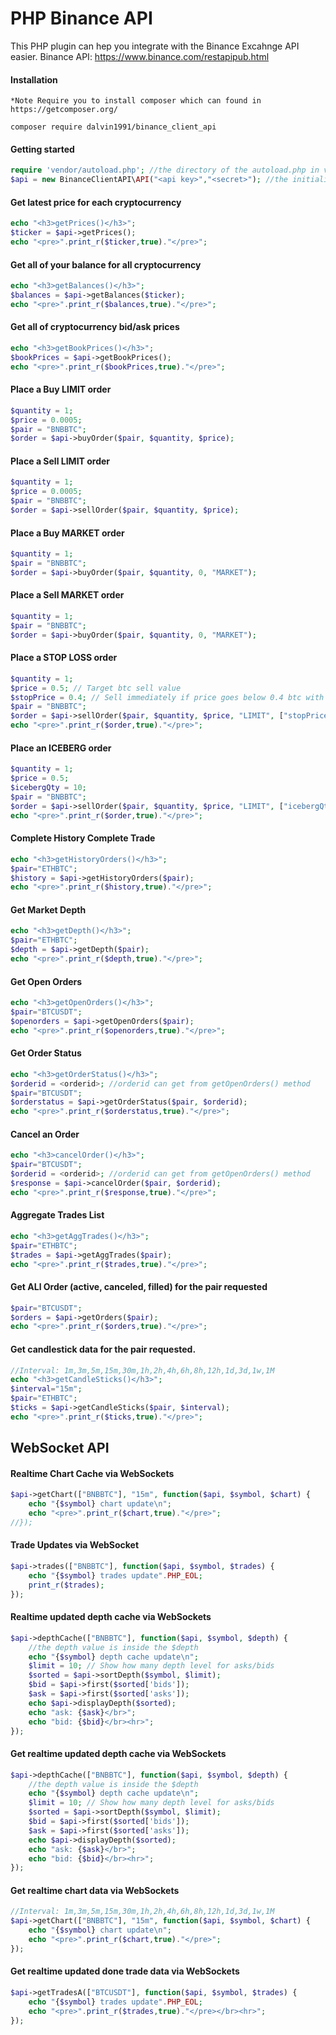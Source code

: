 # PHP Binance API
This PHP plugin can hep you integrate with the Binance Excahnge API easier. Binance API: https://www.binance.com/restapipub.html

#### Installation
```
*Note Require you to install composer which can found in https://getcomposer.org/

composer require dalvin1991/binance_client_api
```

#### Getting started
```php
require 'vendor/autoload.php'; //the directory of the autoload.php in vendor folder 
$api = new BinanceClientAPI\API("<api key>","<secret>"); //the initialize of the API instance
```

#### Get latest price for each cryptocurrency
```php
echo "<h3>getPrices()</h3>";
$ticker = $api->getPrices();
echo "<pre>".print_r($ticker,true)."</pre>";
```

#### Get all of your balance for all cryptocurrency
```php
echo "<h3>getBalances()</h3>";
$balances = $api->getBalances($ticker);
echo "<pre>".print_r($balances,true)."</pre>";
```

#### Get all of cryptocurrency bid/ask prices
```php
echo "<h3>getBookPrices()</h3>";
$bookPrices = $api->getBookPrices();
echo "<pre>".print_r($bookPrices,true)."</pre>";
```

#### Place a Buy LIMIT order
```php
$quantity = 1;
$price = 0.0005;
$pair = "BNBBTC";
$order = $api->buyOrder($pair, $quantity, $price);
```

#### Place a Sell LIMIT order
```php
$quantity = 1;
$price = 0.0005;
$pair = "BNBBTC";
$order = $api->sellOrder($pair, $quantity, $price);
```

#### Place a Buy MARKET order
```php
$quantity = 1;
$pair = "BNBBTC";
$order = $api->buyOrder($pair, $quantity, 0, "MARKET");
```

#### Place a Sell MARKET order
```php
$quantity = 1;
$pair = "BNBBTC";
$order = $api->buyOrder($pair, $quantity, 0, "MARKET");
```

#### Place a STOP LOSS order
```php
$quantity = 1;
$price = 0.5; // Target btc sell value
$stopPrice = 0.4; // Sell immediately if price goes below 0.4 btc with market order
$pair = "BNBBTC";
$order = $api->sellOrder($pair, $quantity, $price, "LIMIT", ["stopPrice"=>$stopPrice]);
echo "<pre>".print_r($order,true)."</pre>";
```

#### Place an ICEBERG order
```php
$quantity = 1;
$price = 0.5;
$icebergQty = 10;
$pair = "BNBBTC";
$order = $api->sellOrder($pair, $quantity, $price, "LIMIT", ["icebergQty"=>$icebergQty]);
echo "<pre>".print_r($order,true)."</pre>";
```

#### Complete History Complete Trade
```php
echo "<h3>getHistoryOrders()</h3>";
$pair="ETHBTC";
$history = $api->getHistoryOrders($pair);
echo "<pre>".print_r($history,true)."</pre>";
```

#### Get Market Depth
```php
echo "<h3>getDepth()</h3>";
$pair="ETHBTC";
$depth = $api->getDepth($pair);
echo "<pre>".print_r($depth,true)."</pre>";
```

#### Get Open Orders
```php
echo "<h3>getOpenOrders()</h3>";
$pair="BTCUSDT";
$openorders = $api->getOpenOrders($pair);
echo "<pre>".print_r($openorders,true)."</pre>";
```

#### Get Order Status
```php
echo "<h3>getOrderStatus()</h3>";
$orderid = <orderid>; //orderid can get from getOpenOrders() method
$pair="BTCUSDT";
$orderstatus = $api->getOrderStatus($pair, $orderid);
echo "<pre>".print_r($orderstatus,true)."</pre>";
```

#### Cancel an Order
```php
echo "<h3>cancelOrder()</h3>";
$pair="BTCUSDT";
$orderid = <orderid>; //orderid can get from getOpenOrders() method
$response = $api->cancelOrder($pair, $orderid);
echo "<pre>".print_r($response,true)."</pre>";
```

#### Aggregate Trades List
```php
echo "<h3>getAggTrades()</h3>";
$pair="ETHBTC";
$trades = $api->getAggTrades($pair);
echo "<pre>".print_r($trades,true)."</pre>";
```

#### Get ALl Order (active, canceled, filled) for the pair requested
```php
$pair="BTCUSDT";
$orders = $api->getOrders($pair);
echo "<pre>".print_r($orders,true)."</pre>";
```

#### Get candlestick data for the pair requested.
```php
//Interval: 1m,3m,5m,15m,30m,1h,2h,4h,6h,8h,12h,1d,3d,1w,1M
echo "<h3>getCandleSticks()</h3>";
$interval="15m";
$pair="ETHBTC";
$ticks = $api->getCandleSticks($pair, $interval);
echo "<pre>".print_r($ticks,true)."</pre>";
```

## WebSocket API

#### Realtime Chart Cache via WebSockets
```php
$api->getChart(["BNBBTC"], "15m", function($api, $symbol, $chart) {
    echo "{$symbol} chart update\n";
    echo "<pre>".print_r($chart,true)."</pre>";
//});
```

#### Trade Updates via WebSocket
```php
$api->trades(["BNBBTC"], function($api, $symbol, $trades) {
    echo "{$symbol} trades update".PHP_EOL;
    print_r($trades);
});
```


#### Realtime updated depth cache via WebSockets
```php
$api->depthCache(["BNBBTC"], function($api, $symbol, $depth) {
	//the depth value is inside the $depth
    echo "{$symbol} depth cache update\n";
    $limit = 10; // Show how many depth level for asks/bids
    $sorted = $api->sortDepth($symbol, $limit);
    $bid = $api->first($sorted['bids']);
    $ask = $api->first($sorted['asks']);
    echo $api->displayDepth($sorted);
    echo "ask: {$ask}</br>";
    echo "bid: {$bid}</br><hr>";
});
```

#### Get realtime updated depth cache via WebSockets
```php
$api->depthCache(["BNBBTC"], function($api, $symbol, $depth) {
	//the depth value is inside the $depth
    echo "{$symbol} depth cache update\n";
    $limit = 10; // Show how many depth level for asks/bids
    $sorted = $api->sortDepth($symbol, $limit);
    $bid = $api->first($sorted['bids']);
    $ask = $api->first($sorted['asks']);
    echo $api->displayDepth($sorted);
    echo "ask: {$ask}</br>";
    echo "bid: {$bid}</br><hr>";
});
```

#### Get realtime chart data via WebSockets
```php
//Interval: 1m,3m,5m,15m,30m,1h,2h,4h,6h,8h,12h,1d,3d,1w,1M
$api->getChart(["BNBBTC"], "15m", function($api, $symbol, $chart) {
    echo "{$symbol} chart update\n";
    echo "<pre>".print_r($chart,true)."</pre>";
});
```

#### Get realtime updated done trade data via WebSockets
```php
$api->getTradesA(["BTCUSDT"], function($api, $symbol, $trades) {
    echo "{$symbol} trades update".PHP_EOL;
    echo "<pre>".print_r($trades,true)."</pre></br><hr>";
});
```